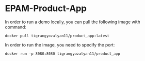 # EPAM-Product-App

In order to run a demo locally, you can pull the following image with command:

```docker pull tigrangyozalyan11/product_app:latest```

In order to run the image, you need to specify the port:

```docker run -p 8080:8080 tigrangyozalyan11/product_app```
